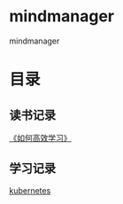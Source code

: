 # mindmanager
mindmanager  
# 目录  
## 读书记录  
[《如何高效学习》](https://github.com/lzktest/mindmanager/tree/master/howtolearn)

## 学习记录  
[kubernetes](https://github.com/lzktest/mindmanager/tree/master/learningrecord/kubernetes)
